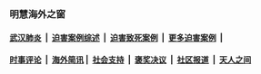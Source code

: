
### 明慧海外之窗

####  [武汉肺炎](indexes/365.md?t=06181200) &nbsp;|&nbsp;  [迫害案例综述](indexes/328.md?t=06181200) &nbsp;|&nbsp; [迫害致死案例](indexes/277.md?t=06181200)  &nbsp;|&nbsp; [更多迫害案例](indexes/81.md?t=06181200)  &nbsp;|&nbsp; 
####  [时事评论](indexes/19.md?t=06181200) &nbsp;|&nbsp; [海外简讯](indexes/245.md?t=06181200)&nbsp;|&nbsp;  [社会支持](indexes/140.md?t=06181200) &nbsp;|&nbsp; [褒奖决议](indexes/282.md?t=06181200) &nbsp;|&nbsp; [社区报道](indexes/91.md?t=06181200)  &nbsp;|&nbsp; [天人之间](indexes/78.md?t=06181200) 

